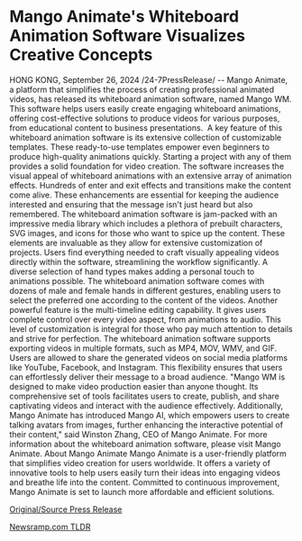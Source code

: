 # Mango Animate's Whiteboard Animation Software Visualizes Creative Concepts

HONG KONG, September 26, 2024 /24-7PressRelease/ -- Mango Animate, a platform that simplifies the process of creating professional animated videos, has released its whiteboard animation software, named Mango WM. This software helps users easily create engaging whiteboard animations, offering cost-effective solutions to produce videos for various purposes, from educational content to business presentations.   A key feature of this whiteboard animation software is its extensive collection of customizable templates. These ready-to-use templates empower even beginners to produce high-quality animations quickly. Starting a project with any of them provides a solid foundation for video creation.  The software increases the visual appeal of whiteboard animations with an extensive array of animation effects. Hundreds of enter and exit effects and transitions make the content come alive. These enhancements are essential for keeping the audience interested and ensuring that the message isn't just heard but also remembered.  The whiteboard animation software is jam-packed with an impressive media library which includes a plethora of prebuilt characters, SVG images, and icons for those who want to spice up the content. These elements are invaluable as they allow for extensive customization of projects. Users find everything needed to craft visually appealing videos directly within the software, streamlining the workflow significantly.  A diverse selection of hand types makes adding a personal touch to animations possible. The whiteboard animation software comes with dozens of male and female hands in different gestures, enabling users to select the preferred one according to the content of the videos.  Another powerful feature is the multi-timeline editing capability. It gives users complete control over every video aspect, from animations to audio. This level of customization is integral for those who pay much attention to details and strive for perfection.  The whiteboard animation software supports exporting videos in multiple formats, such as MP4, MOV, WMV, and GIF. Users are allowed to share the generated videos on social media platforms like YouTube, Facebook, and Instagram. This flexibility ensures that users can effortlessly deliver their message to a broad audience.  "Mango WM is designed to make video production easier than anyone thought. Its comprehensive set of tools facilitates users to create, publish, and share captivating videos and interact with the audience effectively. Additionally, Mango Animate has introduced Mango AI, which empowers users to create talking avatars from images, further enhancing the interactive potential of their content," said Winston Zhang, CEO of Mango Animate.  For more information about the whiteboard animation software, please visit Mango Animate.  About Mango Animate Mango Animate is a user-friendly platform that simplifies video creation for users worldwide. It offers a variety of innovative tools to help users easily turn their ideas into engaging videos and breathe life into the content. Committed to continuous improvement, Mango Animate is set to launch more affordable and efficient solutions. 

[Original/Source Press Release](https://www.24-7pressrelease.com/press-release/514665/mango-animates-whiteboard-animation-software-visualizes-creative-concepts) 

[Newsramp.com TLDR](https://newsramp.com/None) 